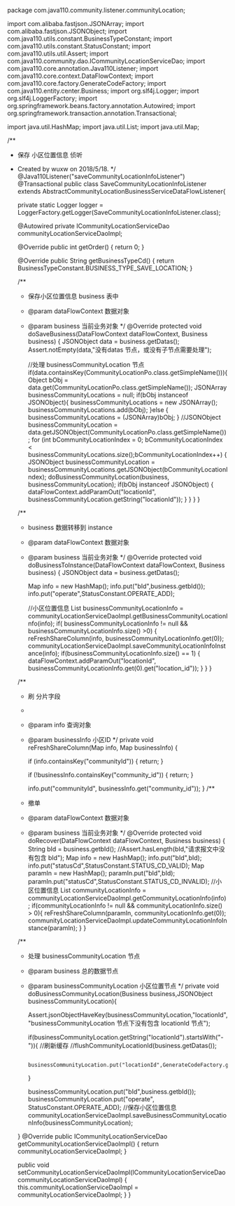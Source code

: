 package com.java110.community.listener.communityLocation;

import com.alibaba.fastjson.JSONArray;
import com.alibaba.fastjson.JSONObject;
import com.java110.utils.constant.BusinessTypeConstant;
import com.java110.utils.constant.StatusConstant;
import com.java110.utils.util.Assert;
import com.java110.community.dao.ICommunityLocationServiceDao;
import com.java110.core.annotation.Java110Listener;
import com.java110.core.context.DataFlowContext;
import com.java110.core.factory.GenerateCodeFactory;
import com.java110.entity.center.Business;
import org.slf4j.Logger;
import org.slf4j.LoggerFactory;
import org.springframework.beans.factory.annotation.Autowired;
import org.springframework.transaction.annotation.Transactional;

import java.util.HashMap;
import java.util.List;
import java.util.Map;

/**
 * 保存 小区位置信息 侦听
 * Created by wuxw on 2018/5/18.
 */
@Java110Listener("saveCommunityLocationInfoListener")
@Transactional
public class SaveCommunityLocationInfoListener extends AbstractCommunityLocationBusinessServiceDataFlowListener{

    private static Logger logger = LoggerFactory.getLogger(SaveCommunityLocationInfoListener.class);

    @Autowired
    private ICommunityLocationServiceDao communityLocationServiceDaoImpl;

    @Override
    public int getOrder() {
        return 0;
    }

    @Override
    public String getBusinessTypeCd() {
        return BusinessTypeConstant.BUSINESS_TYPE_SAVE_LOCATION;
    }

    /**
     * 保存小区位置信息 business 表中
     * @param dataFlowContext 数据对象
     * @param business 当前业务对象
     */
    @Override
    protected void doSaveBusiness(DataFlowContext dataFlowContext, Business business) {
        JSONObject data = business.getDatas();
        Assert.notEmpty(data,"没有datas 节点，或没有子节点需要处理");

        //处理 businessCommunityLocation 节点
        if(data.containsKey(CommunityLocationPo.class.getSimpleName())){
            Object bObj = data.get(CommunityLocationPo.class.getSimpleName());
            JSONArray businessCommunityLocations = null;
            if(bObj instanceof JSONObject){
                businessCommunityLocations = new JSONArray();
                businessCommunityLocations.add(bObj);
            }else {
                businessCommunityLocations = (JSONArray)bObj;
            }
            //JSONObject businessCommunityLocation = data.getJSONObject(CommunityLocationPo.class.getSimpleName());
            for (int bCommunityLocationIndex = 0; bCommunityLocationIndex < businessCommunityLocations.size();bCommunityLocationIndex++) {
                JSONObject businessCommunityLocation = businessCommunityLocations.getJSONObject(bCommunityLocationIndex);
                doBusinessCommunityLocation(business, businessCommunityLocation);
                if(bObj instanceof JSONObject) {
                    dataFlowContext.addParamOut("locationId", businessCommunityLocation.getString("locationId"));
                }
            }
        }
    }

    /**
     * business 数据转移到 instance
     * @param dataFlowContext 数据对象
     * @param business 当前业务对象
     */
    @Override
    protected void doBusinessToInstance(DataFlowContext dataFlowContext, Business business) {
        JSONObject data = business.getDatas();

        Map info = new HashMap();
        info.put("bId",business.getbId());
        info.put("operate",StatusConstant.OPERATE_ADD);

        //小区位置信息
        List<Map> businessCommunityLocationInfo = communityLocationServiceDaoImpl.getBusinessCommunityLocationInfo(info);
        if( businessCommunityLocationInfo != null && businessCommunityLocationInfo.size() >0) {
            reFreshShareColumn(info, businessCommunityLocationInfo.get(0));
            communityLocationServiceDaoImpl.saveCommunityLocationInfoInstance(info);
            if(businessCommunityLocationInfo.size() == 1) {
                dataFlowContext.addParamOut("locationId", businessCommunityLocationInfo.get(0).get("location_id"));
            }
        }
    }


    /**
     * 刷 分片字段
     *
     * @param info         查询对象
     * @param businessInfo 小区ID
     */
    private void reFreshShareColumn(Map info, Map businessInfo) {

        if (info.containsKey("communityId")) {
            return;
        }

        if (!businessInfo.containsKey("community_id")) {
            return;
        }

        info.put("communityId", businessInfo.get("community_id"));
    }
    /**
     * 撤单
     * @param dataFlowContext 数据对象
     * @param business 当前业务对象
     */
    @Override
    protected void doRecover(DataFlowContext dataFlowContext, Business business) {
        String bId = business.getbId();
        //Assert.hasLength(bId,"请求报文中没有包含 bId");
        Map info = new HashMap();
        info.put("bId",bId);
        info.put("statusCd",StatusConstant.STATUS_CD_VALID);
        Map paramIn = new HashMap();
        paramIn.put("bId",bId);
        paramIn.put("statusCd",StatusConstant.STATUS_CD_INVALID);
        //小区位置信息
        List<Map> communityLocationInfo = communityLocationServiceDaoImpl.getCommunityLocationInfo(info);
        if(communityLocationInfo != null && communityLocationInfo.size() > 0){
            reFreshShareColumn(paramIn, communityLocationInfo.get(0));
            communityLocationServiceDaoImpl.updateCommunityLocationInfoInstance(paramIn);
        }
    }



    /**
     * 处理 businessCommunityLocation 节点
     * @param business 总的数据节点
     * @param businessCommunityLocation 小区位置节点
     */
    private void doBusinessCommunityLocation(Business business,JSONObject businessCommunityLocation){

        Assert.jsonObjectHaveKey(businessCommunityLocation,"locationId","businessCommunityLocation 节点下没有包含 locationId 节点");

        if(businessCommunityLocation.getString("locationId").startsWith("-")){
            //刷新缓存
            //flushCommunityLocationId(business.getDatas());

            businessCommunityLocation.put("locationId",GenerateCodeFactory.getGeneratorId(GenerateCodeFactory.CODE_PREFIX_locationId));

        }

        businessCommunityLocation.put("bId",business.getbId());
        businessCommunityLocation.put("operate", StatusConstant.OPERATE_ADD);
        //保存小区位置信息
        communityLocationServiceDaoImpl.saveBusinessCommunityLocationInfo(businessCommunityLocation);

    }
    @Override
    public ICommunityLocationServiceDao getCommunityLocationServiceDaoImpl() {
        return communityLocationServiceDaoImpl;
    }

    public void setCommunityLocationServiceDaoImpl(ICommunityLocationServiceDao communityLocationServiceDaoImpl) {
        this.communityLocationServiceDaoImpl = communityLocationServiceDaoImpl;
    }
}
